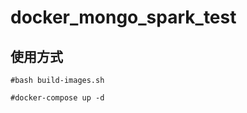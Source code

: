 docker_mongo_spark_test
=========================

使用方式
-----------------------
`
#bash build-images.sh
`

`
#docker-compose up -d
`
####
